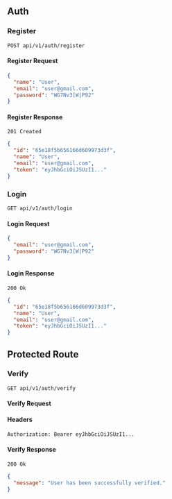 ## Auth

### Register

```
POST api/v1/auth/register
```

#### Register Request

```json
{
  "name": "User",
  "email": "user@gmail.com",
  "password": "WG7Nv3[W|P92"
}
```

#### Register Response

```
201 Created
```

```json
{
  "id": "65e18f5b656166d609973d3f",
  "name": "User",
  "email": "user@gmail.com",
  "token": "eyJhbGciOiJSUzI1..."
}
```

### Login

```
GET api/v1/auth/login
```

#### Login Request

```json
{
  "email": "user@gmail.com",
  "password": "WG7Nv3[W|P92"
}
```

#### Login Response

```
200 Ok
```

```json
{
  "id": "65e18f5b656166d609973d3f",
  "name": "User",
  "email": "user@gmail.com",
  "token": "eyJhbGciOiJSUzI1..."
}
```

## Protected Route

### Verify

```
GET api/v1/auth/verify
```

#### Verify Request

#### Headers

```
Authorization: Bearer eyJhbGciOiJSUzI1...
```

#### Verify Response

```
200 Ok
```

```json
{
  "message": "User has been successfully verified."
}
```